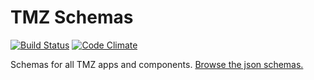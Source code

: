 TMZ Schemas
========

[![Build Status](https://api.travis-ci.org/wb-schemas/tmz-schemas.svg)](https://travis-ci.org/wb-schemas/tmz-schemas)
[![Code Climate](https://codeclimate.com/github/wb-schemas/tmz-schemas/badges/gpa.svg)](https://codeclimate.com/github/wb-schemas/tmz-schemas)

Schemas for all TMZ apps and components.  [Browse the json schemas.](http://schemas.tmz.com/)
